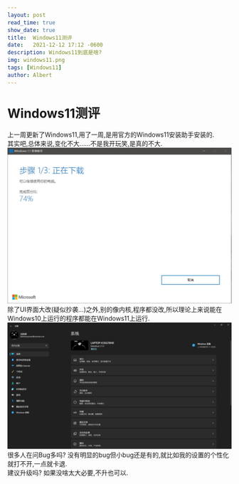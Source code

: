 ```yaml
---
layout: post
read_time: true
show_date: true
title:  Windows11测评
date:   2021-12-12 17:12 -0600
description: Windows11到底是啥?
img: windows11.png
tags: [Windows11]
author: Albert
---
```

# Windows11测评
上一周更新了Windows11,用了一周,是用官方的Windows11安装助手安装的.  
其实吧,总体来说,变化不大......不是我开玩笑,是真的不大.
![image](..\assets\img\posts\20211212\Windows.png)
除了UI界面大改(疑似抄袭...)之外,别的像内核,程序都没改,所以理论上来说能在Windows10上运行的程序都能在Windows11上运行.  
![image](..\assets\img\posts\20211212\i.png)
很多人在问Bug多吗? 没有明显的bug但小bug还是有的,就比如我的设置的个性化就打不开,一点就卡退.  
建议升级吗?  如果没啥太大必要,不升也可以.